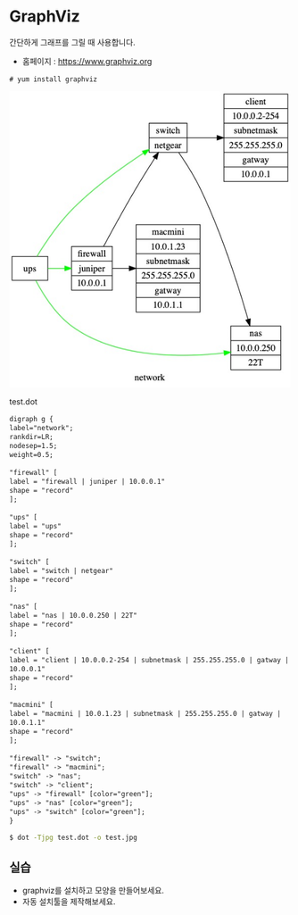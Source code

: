 # GraphViz
간단하게 그래프를 그릴 때 사용합니다.
- 홈페이지 : https://www.graphviz.org

```
# yum install graphviz
```

![graphviz](../figures/graphviz.jpg)

test.dot
```
digraph g {
label="network";
rankdir=LR;
nodesep=1.5;
weight=0.5;

"firewall" [
label = "firewall | juniper | 10.0.0.1"
shape = "record"
];

"ups" [
label = "ups"
shape = "record"
];

"switch" [
label = "switch | netgear"
shape = "record"
];

"nas" [
label = "nas | 10.0.0.250 | 22T"
shape = "record"
];

"client" [
label = "client | 10.0.0.2-254 | subnetmask | 255.255.255.0 | gatway | 10.0.0.1"
shape = "record"
];

"macmini" [
label = "macmini | 10.0.1.23 | subnetmask | 255.255.255.0 | gatway | 10.0.1.1"
shape = "record"
];

"firewall" -> "switch";
"firewall" -> "macmini";
"switch" -> "nas";
"switch" -> "client";
"ups" -> "firewall" [color="green"];
"ups" -> "nas" [color="green"];
"ups" -> "switch" [color="green"];
}
```

```bash
$ dot -Tjpg test.dot -o test.jpg
```

## 실습
- graphviz를 설치하고 모양을 만들어보세요.
- 자동 설치툴을 제작해보세요.
